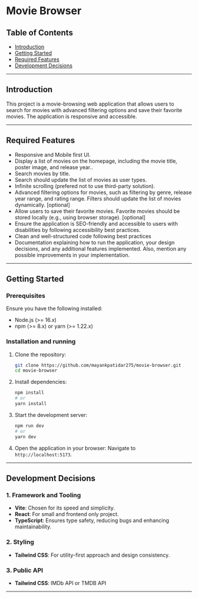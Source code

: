 # **Movie Browser**

## **Table of Contents**
- [Introduction](#introduction)
- [Getting Started](#getting-started)
- [Required Features](#required-features)
- [Development Decisions](#development-decisions)
<!-- - [Additional Features](#additional-features) -->
<!-- - [Possible Improvements](#possible-improvements) -->


---

## **Introduction**
This project is a movie-browsing web application that allows users to search for movies with advanced filtering options and save their favorite movies. The application is responsive and accessible.

---

## **Required Features**
- Responsive and Mobile first UI.
- Display a list of movies on the homepage, including the movie title, poster image, and release year..
- Search movies by title.
- Search should update the list of movies as user types.
- Infinite scrolling (prefered not to use third-party solution).
- Advanced filtering options for movies, such as filtering by genre, release year range, and rating range. Filters should update the list of movies dynamically. [optional]
- Allow users to save their favorite movies. Favorite movies should be stored locally (e.g., using browser storage). [optional]
- Ensure the application is SEO-friendly and accessible to users with disabilities by following accessibility best practices.
- Clean and well-structured code following best practices
- Documentation explaining how to run the application, your design decisions, and any additional features implemented. Also, mention any possible improvements in your implementation.

---
<!-- ## **Additional Features**


--- -->

## **Getting Started**
### **Prerequisites**
Ensure you have the following installed:
- Node.js (>= 16.x)
- npm (>= 8.x) or yarn (>= 1.22.x)

### **Installation and running**
1. Clone the repository:
   ```bash
   git clone https://github.com/mayankpatidar275/movie-browser.git
   cd movie-browser
   ```
2. Install dependencies:
   ```bash
   npm install
   # or
   yarn install
   ```

3. Start the development server:
   ```bash
   npm run dev
   # or
   yarn dev
   ```

4. Open the application in your browser:
   Navigate to `http://localhost:5173`.

---

## **Development Decisions**
### **1. Framework and Tooling**
- **Vite**: Chosen for its speed and simplicity.
- **React**: For small and frontend only project.
- **TypeScript**: Ensures type safety, reducing bugs and enhancing maintainability.

### **2. Styling**
- **Tailwind CSS**: For utility-first approach and design consistency.

### **3. Public API**
- **Tailwind CSS**: IMDb API or TMDB API


---

<!-- ## **Possible Improvements** -->

<!-- --- -->
